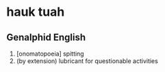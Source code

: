 # hauk tuah
## Genalphid English

1. [onomatopoeia] spitting
2. (by extension) lubricant for questionable activities
